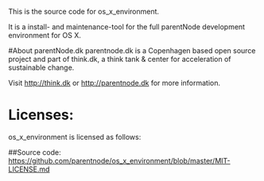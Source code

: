 This is the source code for os_x_environment.

It is a install- and maintenance-tool for the full parentNode development environment for OS X.

#About parentNode.dk
parentnode.dk is a Copenhagen based open source project and part of think.dk, a think tank & center for acceleration of sustainable change. 

Visit http://think.dk or http://parentnode.dk for more information.

# Licenses:
os_x_environment is licensed as follows:

##Source code:
https://github.com/parentnode/os_x_environment/blob/master/MIT-LICENSE.md
